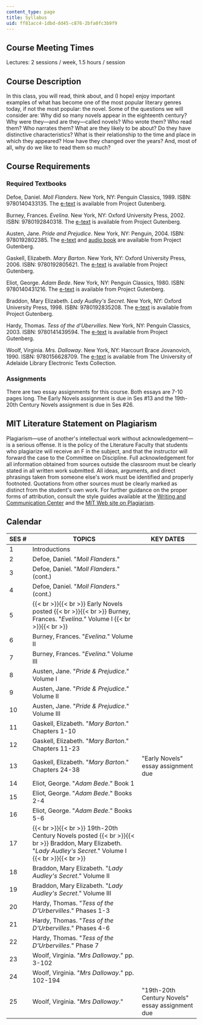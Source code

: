 ```yaml
---
content_type: page
title: Syllabus
uid: ff81acc4-1dbd-dd45-c876-2bfa0fc3b9f9
---
```


Course Meeting Times
--------------------

Lectures: 2 sessions / week, 1.5 hours / session

Course Description
------------------

In this class, you will read, think about, and (I hope) enjoy important examples of what has become one of the most popular literary genres today, if not the most popular: the novel. Some of the questions we will consider are: Why did so many novels appear in the eighteenth century? Why were they—and are they—called novels? Who wrote them? Who read them? Who narrates them? What are they likely to be about? Do they have distinctive characteristics? What is their relationship to the time and place in which they appeared? How have they changed over the years? And, most of all, why do we like to read them so much?

Course Requirements
-------------------

### Required Textbooks

Defoe, Daniel. _Moll Flanders_. New York, NY: Penguin Classics, 1989. ISBN: 9780140433135. The [e-text](http://www.gutenberg.org/etext/9685) is available from Project Gutenberg.

Burney, Frances. _Evelina_. New York, NY: Oxford University Press, 2002. ISBN: 9780192840318. The [e-text](http://www.gutenberg.org/etext/6053) is available from Project Gutenberg.

Austen, Jane. _Pride and Prejudice_. New York, NY: Penguin, 2004. ISBN: 9780192802385. The [e-text](http://www.gutenberg.org/etext/1342) and [audio book](http://www.gutenberg.org/etext/20686) are available from Project Gutenberg.

Gaskell, Elizabeth. _Mary Barton_. New York, NY: Oxford University Press, 2006. ISBN: 9780192805621. The [e-text](http://www.gutenberg.org/etext/2153) is available from Project Gutenberg.

Eliot, George. _Adam Bede_. New York, NY: Penguin Classics, 1980. ISBN: 9780140431216. The [e-text](http://www.gutenberg.org/etext/507) is available from Project Gutenberg.

Braddon, Mary Elizabeth. _Lady Audley's Secret_. New York, NY: Oxford University Press, 1998. ISBN: 9780192835208. The [e-text](http://www.gutenberg.org/etext/8954) is available from Project Gutenberg.

Hardy, Thomas. _Tess of the d'Ubervilles_. New York, NY: Penguin Classics, 2003. ISBN: 9780141439594. The [e-text](http://www.gutenberg.org/etext/110) is available from Project Gutenberg.

Woolf, Virginia. _Mrs. Dalloway_. New York, NY: Harcourt Brace Jovanovich, 1990. ISBN: 9780156628709. The [e-text](https://ebooks.adelaide.edu.au/w/woolf/virginia/w91md/) is available from The University of Adelaide Library Electronic Texts Collection.

### Assignments

There are two essay assignments for this course. Both essays are 7-10 pages long. The Early Novels assignment is due in Ses #13 and the 19th-20th Century Novels assignment is due in Ses #26.

MIT Literature Statement on Plagiarism
--------------------------------------

Plagiarism—use of another's intellectual work without acknowledgement—is a serious offense. It is the policy of the Literature Faculty that students who plagiarize will receive an F in the subject, and that the instructor will forward the case to the Committee on Discipline. Full acknowledgement for all information obtained from sources outside the classroom must be clearly stated in all written work submitted. All ideas, arguments, and direct phrasings taken from someone else's work must be identified and properly footnoted. Quotations from other sources must be clearly marked as distinct from the student's own work. For further guidance on the proper forms of attribution, consult the style guides available at the [Writing and Communication Center](http://cmsw.mit.edu/writing-and-communication-center/) and the [MIT Web site on Plagiarism](http://cmsw.mit.edu/writing-and-communication-center/avoiding-plagiarism/).

Calendar
--------

| SES # | TOPICS | KEY DATES |
| --- | --- | --- |
| 1 | Introductions | &nbsp; |
| 2 | Defoe, Daniel. "_Moll Flanders_." | &nbsp; |
| 3 | Defoe, Daniel. "_Moll Flanders_." (cont.) | &nbsp; |
| 4 | Defoe, Daniel. "_Moll Flanders_." (cont.) | &nbsp; |
| 5 |  {{< br >}}{{< br >}} Early Novels posted {{< br >}}{{< br >}} Burney, Frances. "_Evelina_." Volume I {{< br >}}{{< br >}}  | &nbsp; |
| 6 | Burney, Frances. "_Evelina_." Volume II | &nbsp; |
| 7 | Burney, Frances. "_Evelina_." Volume III | &nbsp; |
| 8 | Austen, Jane. "_Pride & Prejudice_." Volume I | &nbsp; |
| 9 | Austen, Jane. "_Pride & Prejudice_." Volume II | &nbsp; |
| 10 | Austen, Jane. "_Pride & Prejudice_." Volume III | &nbsp; |
| 11 | Gaskell, Elizabeth. "_Mary Barton_." Chapters 1-10 | &nbsp; |
| 12 | Gaskell, Elizabeth. "_Mary Barton_." Chapters 11-23 | &nbsp; |
| 13 | Gaskell, Elizabeth. "_Mary Barton_." Chapters 24-38 | "Early Novels" essay assignment due |
| 14 | Eliot, George. "_Adam Bede_." Book 1 | &nbsp; |
| 15 | Eliot, George. "_Adam Bede_." Books 2-4 | &nbsp; |
| 16 | Eliot, George. "_Adam Bede_." Books 5-6 | &nbsp; |
| 17 |  {{< br >}}{{< br >}} 19th-20th Century Novels posted {{< br >}}{{< br >}} Braddon, Mary Elizabeth. "_Lady Audley's Secret_." Volume I {{< br >}}{{< br >}}  | &nbsp; |
| 18 | Braddon, Mary Elizabeth. "_Lady Audley's Secret_." Volume II | &nbsp; |
| 19 | Braddon, Mary Elizabeth. "_Lady Audley's Secret_." Volume III | &nbsp; |
| 20 | Hardy, Thomas. "_Tess of the D'Urbervilles_." Phases 1-3 | &nbsp; |
| 21 | Hardy, Thomas. "_Tess of the D'Urbervilles_." Phases 4-6 | &nbsp; |
| 22 | Hardy, Thomas. "_Tess of the D'Urbervilles_." Phase 7 | &nbsp; |
| 23 | Woolf, Virginia. "_Mrs Dalloway_." pp. 3-102 | &nbsp; |
| 24 | Woolf, Virginia. "_Mrs Dalloway_." pp. 102-194 | &nbsp; |
| 25 | Woolf, Virginia. "_Mrs Dalloway_." | "19th-20th Century Novels" essay assignment due